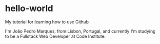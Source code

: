# hello-world
My tutorial for learning how to use Github

I'm João Pedro Marques, from Lisbon, Portugal, and currently I'm studying to be a Fullstack Web Developer at Code Institute.
